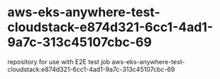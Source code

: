# aws-eks-anywhere-test-cloudstack-e874d321-6cc1-4ad1-9a7c-313c45107cbc-69
repository for use with E2E test job aws-eks-anywhere-test-cloudstack:e874d321-6cc1-4ad1-9a7c-313c45107cbc-69
